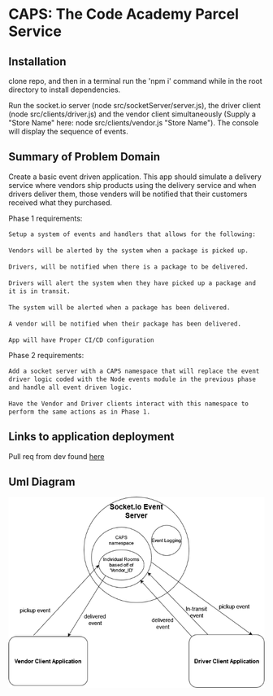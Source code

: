 # CAPS: The Code Academy Parcel Service

## Installation

  clone repo, and then in a terminal run the 'npm i' command while in the root directory to install dependencies.

  Run the socket.io server (node src/socketServer/server.js), the driver client  (node src/clients/driver.js) and the vendor client simultaneously (Supply a "Store Name" here: node src/clients/vendor.js "Store Name"). The console will display the sequence of events.
  
## Summary of Problem Domain

  Create a basic event driven application. This app should simulate a delivery service where vendors ship products using the delivery service and when drivers deliver them, those venders will be notified that their customers received what they purchased.
  
  Phase 1 requirements:

    Setup a system of events and handlers that allows for the following:

    Vendors will be alerted by the system when a package is picked up.

    Drivers, will be notified when there is a package to be delivered.

    Drivers will alert the system when they have picked up a package and it is in transit.

    The system will be alerted when a package has been delivered.

    A vendor will be notified when their package has been delivered.

    App will have Proper CI/CD configuration

  Phase 2 requirements:

    Add a socket server with a CAPS namespace that will replace the event driver logic coded with the Node events module in the previous phase and handle all event driven logic.

    Have the Vendor and Driver clients interact with this namespace to perform the same actions as in Phase 1.

## Links to application deployment

  <!-- App deployed on Heroku [here]() -->

  Pull req from dev found [here](https://github.com/Beers15/CAPS/pull/2)

## Uml Diagram

![diagram](./CAPS.png)
